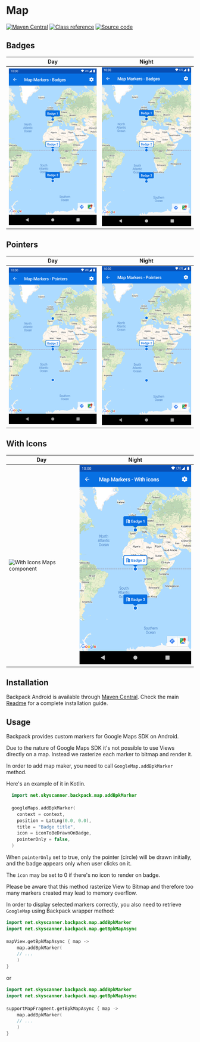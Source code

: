# Map

[![Maven Central](https://img.shields.io/maven-central/v/net.skyscanner.backpack/backpack-android)](https://search.maven.org/artifact/net.skyscanner.backpack/backpack-android)
[![Class reference](https://img.shields.io/badge/Class%20reference-Android-blue)](https://backpack.github.io/android/Backpack/net.skyscanner.backpack.map)
[![Source code](https://img.shields.io/badge/Source%20code-GitHub-lightgrey)](https://github.com/backpack/android/tree/main/Backpack/src/main/java/net/skyscanner/backpack/map)

## Badges

| Day | Night |
| --- | --- |
| <img src="https://raw.githubusercontent.com/backpack/android/main/docs/view/Maps/screenshots/badges.png" alt="Badges Maps component" width="375" /> |<img src="https://raw.githubusercontent.com/backpack/android/main/docs/view/Maps/screenshots/badges_dm.png" alt="Badges Maps component - dark mode" width="375" /> |

## Pointers

| Day | Night |
| --- | --- |
| <img src="https://raw.githubusercontent.com/backpack/android/main/docs/view/Maps/screenshots/pointers.png" alt="Pointers Maps component" width="375" /> |<img src="https://raw.githubusercontent.com/backpack/android/main/docs/view/Maps/screenshots/pointers_dm.png" alt="Pointers Maps component - dark mode" width="375" /> |

## With Icons

| Day | Night |
| --- | --- |
| <img src="https://raw.githubusercontent.com/backpack/android/main/docs/view/Maps/screenshots/with_icons" alt="With Icons Maps component" width="375" /> |<img src="https://raw.githubusercontent.com/backpack/android/main/docs/view/Maps/screenshots/with_icons_dm.png" alt="With Icons Maps component - dark mode" width="375" /> |

## Installation

Backpack Android is available through [Maven Central](https://search.maven.org/artifact/net.skyscanner.backpack/backpack-android). Check the main [Readme](https://github.com/skyscanner/backpack-android#installation) for a complete installation guide.

## Usage

Backpack provides custom markers for Google Maps SDK on Android.

Due to the nature of Google Maps SDK it's not possible to use Views directly on a map.
Instead we rasterize each marker to bitmap and render it.

In order to add map maker, you need to call `GoogleMap.addBpkMarker` method.

Here's an example of it in Kotlin.

```Kotlin
  import net.skyscanner.backpack.map.addBpkMarker

  googleMaps.addBpkMarker(
    context = context,
    position = LatLng(0.0, 0.0),
    title = "Badge title",
    icon = iconToBeDrawnOnBadge,
    pointerOnly = false,
  )
```

When `pointerOnly` set to true, only the pointer (circle) will be drawn initially,
and the badge appears only when user clicks on it.

The `icon` may be set to 0 if there's no icon to render on badge.

Please be aware that this method rasterize View to Bitmap and therefore too many markers created may lead to memory overflow.

In order to display selected markers correctly, you also need to retrieve `GoogleMap` using Backpack wrapper method:

```Kotlin
import net.skyscanner.backpack.map.addBpkMarker
import net.skyscanner.backpack.map.getBpkMapAsync

mapView.getBpkMapAsync { map ->
    map.addBpkMarker(
    // ...
    )
}
```

or

```Kotlin
import net.skyscanner.backpack.map.addBpkMarker
import net.skyscanner.backpack.map.getBpkMapAsync

supportMapFragment.getBpkMapAsync { map ->
    map.addBpkMarker(
    // ...
    )
}
```
